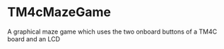 # TM4cMazeGame
A graphical maze game which uses the two onboard buttons of a TM4C board and an LCD 
